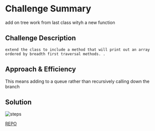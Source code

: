 # Challenge Summary
<!-- Short summary or background information -->
add on tree work from last class wityh a new function

## Challenge Description
<!-- Description of the challenge -->
    extend the class to include a method that will print out an array ordered by breadth first traversal methods. .
## Approach & Efficiency
<!-- What approach did you take? Why? What is the Big O space/time for this approach? -->
This means adding to a queue rather than recursively calling down the branch

## Solution
<!-- Embedded whiteboard image -->

![steps]('./assets/print-breadth.jpg')


[REPO](https://github.com/TrunkOfUkuleles/data-structures-and-algorithms/tree/find-maximum-binary-tree)